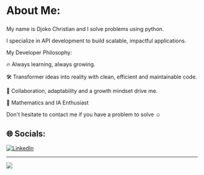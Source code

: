 # About Me:
### 
My name is Djoko Christian and I solve problems using python.


I specialize in API development to build scalable, impactful applications.


My Developer Philosophy:

🔥 Always learning, always growing.

🛠️ Transformer ideas into reality with clean, efficient and maintainable code.

🤝 Collaboration, adaptability and a growth mindset drive me.


🫠 Mathematics and IA Enthusiast


Don't hesitate to contact me if you have a problem to solve ☺️

###


## 🌐 Socials:
 [![LinkedIn](https://img.shields.io/badge/LinkedIn-%230077B5.svg?logo=linkedin&logoColor=white)](https://linkedin.com/in/djokodev)

---
[![](https://visitcount.itsvg.in/api?id=djokodev&icon=0&color=0)](https://visitcount.itsvg.in)

<!-- Proudly created with GPRM ( https://gprm.itsvg.in ) -->
